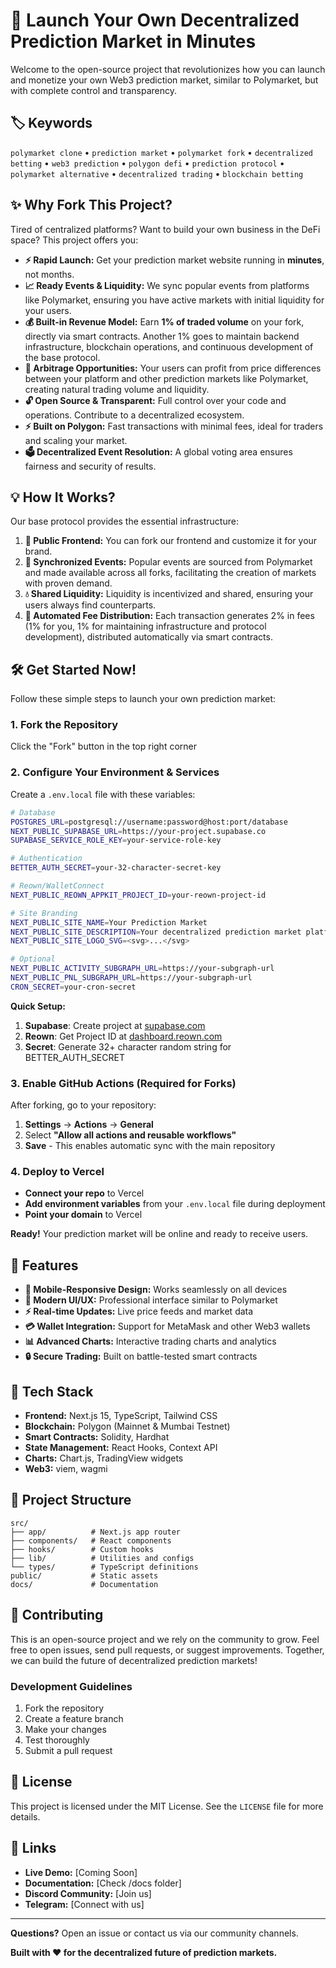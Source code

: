 # 🚀 Launch Your Own Decentralized Prediction Market in Minutes

Welcome to the open-source project that revolutionizes how you can launch and monetize your own Web3 prediction market, similar to Polymarket, but with complete control and transparency.

## 🏷️ Keywords

`polymarket clone` • `prediction market` • `polymarket fork` • `decentralized betting` • `web3 prediction` • `polygon defi` • `prediction protocol` • `polymarket alternative` • `decentralized trading` • `blockchain betting`

## ✨ Why Fork This Project?

Tired of centralized platforms? Want to build your own business in the DeFi space? This project offers you:

- **⚡ Rapid Launch:** Get your prediction market website running in **minutes**, not months.
- **📈 Ready Events & Liquidity:** We sync popular events from platforms like Polymarket, ensuring you have active markets with initial liquidity for your users.
- **💰 Built-in Revenue Model:** Earn **1% of traded volume** on your fork, directly via smart contracts. Another 1% goes to maintain backend infrastructure, blockchain operations, and continuous development of the base protocol.
- **💸 Arbitrage Opportunities:** Your users can profit from price differences between your platform and other prediction markets like Polymarket, creating natural trading volume and liquidity.
- **🔓 Open Source & Transparent:** Full control over your code and operations. Contribute to a decentralized ecosystem.
- **⚡ Built on Polygon:** Fast transactions with minimal fees, ideal for traders and scaling your market.
- **🗳️ Decentralized Event Resolution:** A global voting area ensures fairness and security of results.

## 💡 How It Works?

Our base protocol provides the essential infrastructure:

1. **🎨 Public Frontend:** You can fork our frontend and customize it for your brand.
2. **🔄 Synchronized Events:** Popular events are sourced from Polymarket and made available across all forks, facilitating the creation of markets with proven demand.
3. **💧 Shared Liquidity:** Liquidity is incentivized and shared, ensuring your users always find counterparts.
4. **🤖 Automated Fee Distribution:** Each transaction generates 2% in fees (1% for you, 1% for maintaining infrastructure and protocol development), distributed automatically via smart contracts.

## 🛠️ Get Started Now!

Follow these simple steps to launch your own prediction market:

### 1. Fork the Repository

Click the "Fork" button in the top right corner

### 2. Configure Your Environment & Services

Create a `.env.local` file with these variables:

```bash
# Database
POSTGRES_URL=postgresql://username:password@host:port/database
NEXT_PUBLIC_SUPABASE_URL=https://your-project.supabase.co
SUPABASE_SERVICE_ROLE_KEY=your-service-role-key

# Authentication
BETTER_AUTH_SECRET=your-32-character-secret-key

# Reown/WalletConnect
NEXT_PUBLIC_REOWN_APPKIT_PROJECT_ID=your-reown-project-id

# Site Branding
NEXT_PUBLIC_SITE_NAME=Your Prediction Market
NEXT_PUBLIC_SITE_DESCRIPTION=Your decentralized prediction market platform
NEXT_PUBLIC_SITE_LOGO_SVG=<svg>...</svg>

# Optional
NEXT_PUBLIC_ACTIVITY_SUBGRAPH_URL=https://your-subgraph-url
NEXT_PUBLIC_PNL_SUBGRAPH_URL=https://your-subgraph-url
CRON_SECRET=your-cron-secret
```

**Quick Setup:**
1. **Supabase**: Create project at [supabase.com](https://supabase.com)
2. **Reown**: Get Project ID at [dashboard.reown.com](https://dashboard.reown.com)
3. **Secret**: Generate 32+ character random string for BETTER_AUTH_SECRET

### 3. Enable GitHub Actions (Required for Forks)

After forking, go to your repository:
1. **Settings** → **Actions** → **General**
2. Select **"Allow all actions and reusable workflows"**
3. **Save** - This enables automatic sync with the main repository

### 4. Deploy to Vercel

- **Connect your repo** to Vercel
- **Add environment variables** from your `.env.local` file during deployment
- **Point your domain** to Vercel

**Ready!** Your prediction market will be online and ready to receive users.

## 🎯 Features

- **📱 Mobile-Responsive Design:** Works seamlessly on all devices
- **🎨 Modern UI/UX:** Professional interface similar to Polymarket
- **⚡ Real-time Updates:** Live price feeds and market data
- **💳 Wallet Integration:** Support for MetaMask and other Web3 wallets
- **📊 Advanced Charts:** Interactive trading charts and analytics
- **🔒 Secure Trading:** Built on battle-tested smart contracts

## 🔧 Tech Stack

- **Frontend:** Next.js 15, TypeScript, Tailwind CSS
- **Blockchain:** Polygon (Mainnet & Mumbai Testnet)
- **Smart Contracts:** Solidity, Hardhat
- **State Management:** React Hooks, Context API
- **Charts:** Chart.js, TradingView widgets
- **Web3:** viem, wagmi

## 📁 Project Structure

```
src/
├── app/          # Next.js app router
├── components/   # React components
├── hooks/        # Custom hooks
├── lib/          # Utilities and configs
└── types/        # TypeScript definitions
public/           # Static assets
docs/             # Documentation
```

## 🤝 Contributing

This is an open-source project and we rely on the community to grow. Feel free to open issues, send pull requests, or suggest improvements. Together, we can build the future of decentralized prediction markets!

### Development Guidelines

1. Fork the repository
2. Create a feature branch
3. Make your changes
4. Test thoroughly
5. Submit a pull request

## 📄 License

This project is licensed under the MIT License. See the `LICENSE` file for more details.

## 🔗 Links

- **Live Demo:** [Coming Soon]
- **Documentation:** [Check /docs folder]
- **Discord Community:** [Join us]
- **Telegram:** [Connect with us]

---

**Questions?** Open an issue or contact us via our community channels.

**Built with ❤️ for the decentralized future of prediction markets.**
